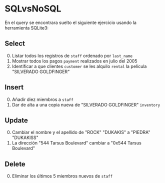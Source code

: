 # SQLvsNoSQL

En el query se encontrara suelto el siguiente ejercicio usando la herramienta SQLite3:

## Select

0. Listar todos los registros de `staff` ordenado por `last_name`
1. Mostrar todos los pagos `payment` realizados en julio del 2005
2. Identificar a que clientes `customer` se les alquilo `rental` la película "SILVERADO GOLDFINGER"

## Insert

0. Añadir diez miembros a `staff`
1. Dar de alta a una copia nueva de "SILVERADO GOLDFINGER" `inventory`

## Update

0. Cambiar el nombre y el apellido de "ROCK" "DUKAKIS" a "PIEDRA" "DUKAKISS"
1. La dirección "544 Tarsus Boulevard" cambiar a "0x544 Tarsus Boulevard"

## Delete

0. Eliminar los últimos 5 miembros nuevos de `staff`
